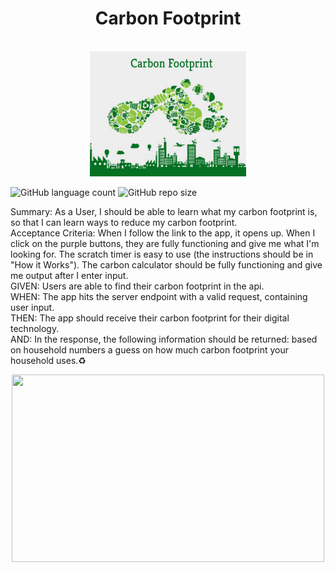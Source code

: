 <div align="center">
<h1>Carbon Footprint</h1><br>
<img src="https://github.com/Makellum/Hackathon/blob/master/img/carbon-footprint-blog.png" width="250" height="200"><br>
  </div>
  <p float="left">
<img alt="GitHub language count" src="https://img.shields.io/github/languages/count/Makellum/Hackathon">
<img alt="GitHub repo size" src="https://img.shields.io/github/repo-size/Makellum/Hackathon">
  </p>

Summary: As a User, I should be able to learn what my carbon footprint is, so that I can learn ways to reduce my carbon footprint.<br>
Acceptance Criteria: When I follow the link to the app, it opens up. When I click on the purple buttons, they are fully functioning and give me what I'm looking for. The scratch timer is easy to use (the instructions should be in "How it Works"). The carbon calculator should be fully functioning and give me output after I enter input.<br>
GIVEN: Users are able to find their carbon footprint  in the api.<br>
WHEN: The app hits the server endpoint with a valid request, containing user input.<br>
THEN: The app should receive their carbon footprint for their digital technology.<br>
AND: In the response, the following information should be returned: based on household numbers a guess on how much carbon footprint your household uses.:recycle:<br>
<div align="center">
<img src="https://github.com/Makellum/Hackathon/blob/master/img/demo.gif" width="500" height="300"><br>
 </div>


